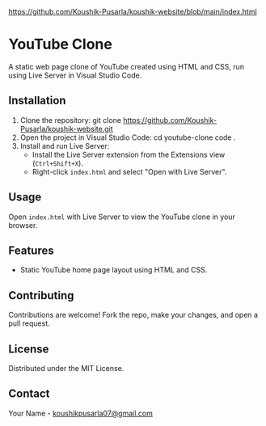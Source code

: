 https://github.com/Koushik-Pusarla/koushik-website/blob/main/index.html
# YouTube Clone
A static web page clone of YouTube created using HTML and CSS, run using Live Server in Visual Studio Code.

## Installation
1. Clone the repository:
   git clone https://github.com/Koushik-Pusarla/koushik-website.git
2. Open the project in Visual Studio Code:
   cd youtube-clone
   code .
3. Install and run Live Server:
   - Install the Live Server extension from the Extensions view (`Ctrl+Shift+X`).
   - Right-click `index.html` and select "Open with Live Server".

## Usage
Open `index.html` with Live Server to view the YouTube clone in your browser.

## Features
- Static YouTube home page layout using HTML and CSS.

## Contributing
Contributions are welcome! Fork the repo, make your changes, and open a pull request.

## License
Distributed under the MIT License.

## Contact
Your Name - koushikpusarla07@gmail.com
